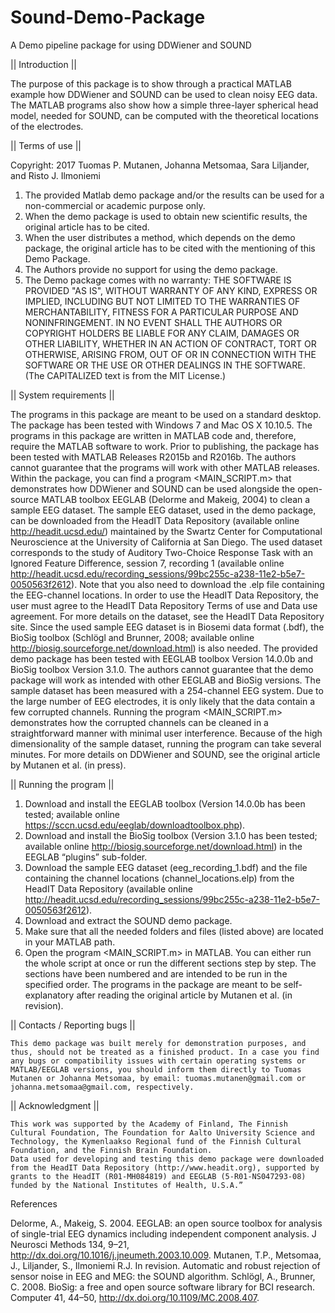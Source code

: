 # Sound-Demo-Package
A Demo pipeline package for using DDWiener and SOUND

|| Introduction || 

The purpose of this package is to show through a practical MATLAB example how DDWiener and SOUND can be used to clean noisy EEG data. The MATLAB programs also show how a simple three-layer spherical head model, needed for SOUND, can be computed with the theoretical locations of the electrodes.

|| Terms of use ||

Copyright: 2017 Tuomas P. Mutanen, Johanna Metsomaa, Sara Liljander, and Risto J. Ilmoniemi

1. The provided Matlab demo package and/or the results can be used for a non-commercial or academic purpose only.
2. When the demo package is used to obtain new scientific results, the original article has to be cited.
3. When the user distributes a method, which depends on the demo package, the original article has to be cited with the mentioning of this Demo Package.
4. The Authors provide no support for using the demo package.  
5. The Demo package comes with no warranty: THE SOFTWARE IS PROVIDED "AS IS", WITHOUT WARRANTY OF ANY KIND, EXPRESS OR IMPLIED, INCLUDING BUT NOT LIMITED TO THE WARRANTIES OF MERCHANTABILITY, FITNESS FOR A PARTICULAR PURPOSE AND NONINFRINGEMENT. IN NO EVENT SHALL THE AUTHORS OR COPYRIGHT HOLDERS BE LIABLE FOR ANY CLAIM, DAMAGES OR OTHER LIABILITY, WHETHER IN AN ACTION OF CONTRACT, TORT OR OTHERWISE, ARISING FROM, OUT OF OR IN CONNECTION WITH THE SOFTWARE OR THE USE OR OTHER DEALINGS IN THE SOFTWARE. (The CAPITALIZED text is from the MIT License.)



|| System requirements ||

The programs in this package are meant to be used on a standard desktop. The package has been tested with Windows 7 and Mac OS X 10.10.5. The programs in this package are written in MATLAB code and, therefore, require the MATLAB software to work. Prior to publishing, the package has been tested with MATLAB Releases R2015b and R2016b. The authors cannot guarantee that the programs will work with other MATLAB releases.
Within the package, you can find a program <MAIN_SCRIPT.m> that demonstrates how DDWiener and SOUND can be used alongside the open-source MATLAB toolbox EEGLAB (Delorme and Makeig, 2004) to clean a sample EEG dataset. The sample EEG dataset, used in the demo package, can be downloaded from the HeadIT Data Repository (available online http://headit.ucsd.edu/) maintained by the Swartz Center for Computational Neuroscience at the University of California at San Diego. The used dataset corresponds to the study of Auditory Two-Choice Response Task with an Ignored Feature Difference, session 7, recording 1 (available online http://headit.ucsd.edu/recording_sessions/99bc255c-a238-11e2-b5e7-0050563f2612). Note that you also need to download the .elp file containing the EEG-channel locations. In order to use the HeadIT Data Repository, the user must agree to the HeadIT Data Repository Terms of use and Data use agreement. For more details on the dataset, see the HeadIT Data Repository site.
Since the used sample EEG dataset is in Biosemi data format (.bdf), the BioSig toolbox (Schlögl and Brunner, 2008; available online http://biosig.sourceforge.net/download.html) is also needed. The provided demo package has been tested with EEGLAB toolbox Version 14.0.0b and BioSig toolbox Version 3.1.0. The authors cannot guarantee that the demo package will work as intended with other EEGLAB and BioSig versions.
The sample dataset has been measured with a 254-channel EEG system. Due to the large number of EEG electrodes, it is only likely that the data contain a few corrupted channels. Running the program <MAIN_SCRIPT.m> demonstrates how the corrupted   channels can be cleaned in a straightforward manner with minimal user interference. Because of the high dimensionality of the sample dataset, running the program can take several minutes. For more details on DDWiener and SOUND, see the original article by Mutanen et al. (in press).

|| Running the program ||

1. Download and install the EEGLAB toolbox (Version 14.0.0b has been tested; available online https://sccn.ucsd.edu/eeglab/downloadtoolbox.php).
2. Download and install the BioSig toolbox (Version 3.1.0 has been tested; available online http://biosig.sourceforge.net/download.html) in the EEGLAB “plugins” sub-folder.
3. Download the sample EEG dataset (eeg_recording_1.bdf) and the file containing the channel locations (channel_locations.elp) from the HeadIT Data Repository (available online http://headit.ucsd.edu/recording_sessions/99bc255c-a238-11e2-b5e7-0050563f2612).
4. Download and extract the SOUND demo package.
5. Make sure that all the needed folders and files (listed above) are located in your MATLAB path.
6. Open the program <MAIN_SCRIPT.m> in MATLAB. You can either run the whole script at once or run the different sections step by step. The sections have been numbered and are intended to be run in the specified order. The programs in the package are meant to be self-explanatory after reading the original article by Mutanen et al. (in revision). 

|| Contacts / Reporting bugs ||

	This demo package was built merely for demonstration purposes, and thus, should not be treated as a finished product. In a case you find any bugs or compatibility issues with certain operating systems or MATLAB/EEGLAB versions, you should inform them directly to Tuomas Mutanen or Johanna Metsomaa, by email: tuomas.mutanen@gmail.com or johanna.metsomaa@gmail.com, respectively. 

|| Acknowledgment ||

	This work was supported by the Academy of Finland, The Finnish Cultural Foundation, The Foundation for Aalto University Science and Technology, the Kymenlaakso Regional fund of the Finnish Cultural Foundation, and the Finnish Brain Foundation.
	Data used for developing and testing this demo package were downloaded from the HeadIT Data Repository (http://www.headit.org), supported by grants to the HeadIT (R01-MH084819) and EEGLAB (5-R01-NS047293-08) funded by the National Institutes of Health, U.S.A.” 	



References

Delorme, A., Makeig, S. 2004. EEGLAB: an open source toolbox for analysis of single-trial EEG dynamics including independent component analysis. J Neurosci Methods 134, 9–21, http://dx.doi.org/10.1016/j.jneumeth.2003.10.009.
Mutanen, T.P., Metsomaa, J., Liljander, S., Ilmoniemi R.J. In revision. Automatic and robust rejection of sensor noise in EEG and MEG: the SOUND algorithm.
Schlögl, A., Brunner, C. 2008. BioSig: a free and open source software library for BCI research. Computer 41, 44–50, http://dx.doi.org/10.1109/MC.2008.407.
